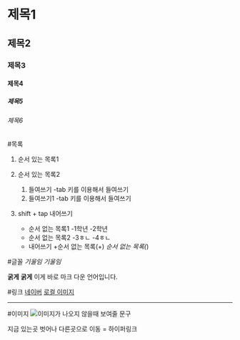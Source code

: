 # 제목1
## 제목2
### 제목3
#### 제목4
##### 제목5
###### 제목6

#목록
 1. 순서 있는 목록1
 2. 순서 있는 목록2
    1. 들여쓰기 -tab 키를 이용해서 들여쓰기
    2. 들여쓰기1 -tab 키를 이용해서 들여쓰기
  3. shift + tap 내어쓰기

     - 순서 없는 목록1
         -1학년
         -2학년
     - 순서 없는 목록2
         -3ㅎㄴ
         -4ㅎㄴ
     - 내어쓰기
       +순서 없는 목록(+)
       *순서 없는 목록(*)
    
#글꼴
*기울임*
_기울임_

**굵게**
__굵게__ 
       이게 바로 마크 다운 언어입니다.

#링크
[네이버](https://www.naver.com/)
[로컬 이미지](./images/1.jpg)

---
#이미지
![이미지가 나오지 않을때 보여줄 문구](https://git-scm.com/images/logo@2x.png)



지금 있는곳 벗어나 다른곳으로 이동 = 하이퍼링크
       

     
